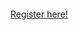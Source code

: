 ```{include} README.md
```

[Register here!](https://www.eventsquid.com/contestant-reg.cfm?event_id=27191)
